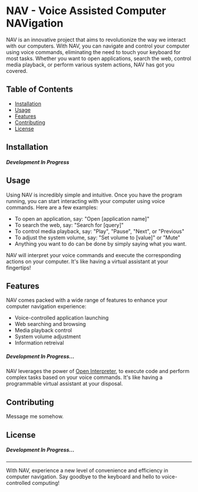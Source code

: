 # NAV - Voice Assisted Computer NAVigation

NAV is an innovative project that aims to revolutionize the way we interact with our computers. With NAV, you can navigate and control your computer using voice commands, eliminating the need to touch your keyboard for most tasks. Whether you want to open applications, search the web, control media playback, or perform various system actions, NAV has got you covered.

## Table of Contents

- [Installation](#installation)
- [Usage](#usage)
- [Features](#features)
- [Contributing](#contributing)
- [License](#license)

## Installation

##### Development In Progress

## Usage

Using NAV is incredibly simple and intuitive. Once you have the program running, you can start interacting with your computer using voice commands. Here are a few examples:

- To open an application, say: "Open [application name]"
- To search the web, say: "Search for [query]"
- To control media playback, say: "Play", "Pause", "Next", or "Previous"
- To adjust the system volume, say: "Set volume to [value]" or "Mute"
- Anything you want to do can be done by simply saying what you want.

NAV will interpret your voice commands and execute the corresponding actions on your computer. It's like having a virtual assistant at your fingertips!

## Features

NAV comes packed with a wide range of features to enhance your computer navigation experience:

- Voice-controlled application launching
- Web searching and browsing
- Media playback control
- System volume adjustment
- Information retreival
##### Development In Progress...


NAV leverages the power of [Open Interpreter](https://docs.openinterpreter.com/getting-started/introduction), to execute code and perform complex tasks based on your voice commands. It's like having a programmable virtual assistant at your disposal.

## Contributing

Message me somehow.

## License

##### Development In Progress...

---

With NAV, experience a new level of convenience and efficiency in computer navigation. Say goodbye to the keyboard and hello to voice-controlled computing!
